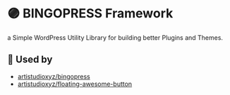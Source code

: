 # 🟣 BINGOPRESS Framework

a Simple WordPress Utility Library for building better Plugins and Themes.

## 🤖 Used by 
- [artistudioxyz/bingopress](https://github.com/artistudioxyz/bingopress)
- [artistudioxyz/floating-awesome-button](https://github.com/artistudioxyz/floating-awesome-button)